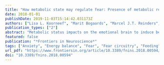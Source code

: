 ```yaml
---
title: "How metabolic state may regulate fear: Presence of metabolic receptors in the fear circuitry"
date: 2018-01-01
publishDate: 2019-11-03T15:14:42.031173Z
authors: ["Lisa L. Koorneef", "Marit Bogaards", "Marcel J.T. Reinders", "Onno C. Meijer", "Ahmed Mahfouz"]
publication_types: ["2"]
abstract: "Metabolic status impacts on the emotional brain to induce behavior that maintains energy balance. While hunger suppresses the fear circuitry to promote explorative food-seeking behavior, satiety or obesity may increase fear to prevent unnecessary risk-taking. Here we aimed to unravel which metabolic factors, that transfer information about the acute and the chronic metabolic status, are of primary importance to regulate fear, and to identify their sites of action within fear-related brain regions. We performed a de novo analysis of central and peripheral metabolic factors that can penetrate the blood-brain barrier using genome-wide expression data across the mouse brain from the Allen Brain Atlas (ABA). The central fear circuitry, as defined by subnuclei of the amygdala, the afferent hippocampus, the medial prefrontal cortex and the efferent periaqueductal gray, was enriched with metabolic receptors. Some of their corresponding ligands were known to modulate fear (e.g., estrogen and thyroid hormones) while others had not been associated with fear before (e.g., glucagon, ACTH). Additionally, several of these enriched metabolic receptors were coexpressed with well-described fear-modulating genes (Crh, Crhr1, or Crhr2). Co-expression analysis of monoamine markers and metabolic receptors suggested that monoaminergic nuclei have differential sensitivity to metabolic alterations. Serotonergic neurons expressed a large number of metabolic receptors (e.g., estrogen receptors, fatty acid receptors), suggesting a wide responsivity to metabolic changes. The noradrenergic system seemed to be specifically sensitive to hypocretin/orexin modulation. Taken together, we identified a number of novel metabolic factors (glucagon, ACTH) that have the potential to modulate the fear response. We additionally propose novel cerebral targets for metabolic factors (e.g., thyroid hormones) that modulate fear, but of which the sites of action are (largely) unknown."
featured: false
publication: "*Frontiers in Neuroscience*"
tags: ["Anxiety", "Energy balance", "Fear", "Fear circuitry", "Feeding", "Metabolism", "Monoamines", "Obesity"]
url_pdf: "https://www.frontiersin.org/article/10.3389/fnins.2018.00594/full"
doi: "10.3389/fnins.2018.00594"
---
```


